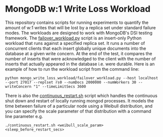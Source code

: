 # MongoDB w:1 Write Loss Workload

This repository contains scripts for running experiments to quantify the amount of w:1 writes that will be lost by a replica set under standard failure modes. The workloads are designed to work with MongoDB's DSI testing framework. The [failover_workload.py](failover_workload.py) script is an insert-only Python workload that runs against a specified replica set. It runs a number of concurrent clients that each insert globally unique documents into the database at a given write concern. At the end of the test, it compares the number of inserts that were acknowledged to the client with the number of inserts that actually appeared in the database i.e. were durable. Here is an example of how to run the workload script from the command line:

```
python mongo_write_loss_workload/failover_workload.py --host localhost --port 27017 --replset rs0 --numDocs 2000000 --numWorkers 30 --writeConcern "1" --timeLimitSecs 3600
```

There is also the [continuous_restart.sh](continuous_restart.sh) script which handles the continuous shut down and restart of locally running mongod processes. It models the time between failure of a particular node using a Weibull distribution, and you can specify the scale parameter of that distribution with a command line parameter e.g.

```
./continuous_restart.sh <weibull_scale_param> <sleep_before_restart_secs>
```